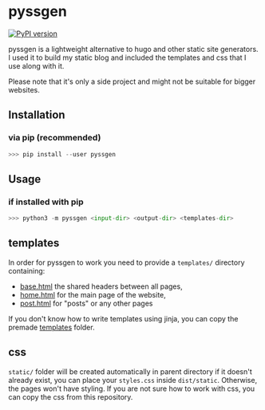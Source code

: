 # pyssgen

[![PyPI version](https://badge.fury.io/py/pyssgen.svg)](https://badge.fury.io/py/pyssgen)

pyssgen is a lightweight alternative to hugo and other static site generators.
I used it to build my static blog and included the templates and css that I use along with it.

Please note that it's only a side project and might not be suitable for bigger
websites.


## Installation

### via pip (recommended)

```python
>>> pip install --user pyssgen
```


## Usage

### if installed with pip

```python
>>> python3 -m pyssgen <input-dir> <output-dir> <templates-dir>
```

## templates

In order for pyssgen to work you need to provide a `templates/` directory containing:
* [base.html](https://github.com/ken-soares/pyssgen/blob/main/pyssgen/templates/base.html) the shared headers between all pages,
* [home.html](https://github.com/ken-soares/pyssgen/blob/main/pyssgen/templates/home.html) for the main page of the website,
* [post.html](https://github.com/ken-soares/pyssgen/blob/main/pyssgen/templates/post.html) for "posts" or any other pages

If you don't know how to write templates using jinja,
you can copy the premade [templates](https://github.com/ken-soares/pyssgen/tree/main/pyssgen/templates) folder.

## css
`static/` folder will be created automatically in parent directory if it doesn't already exist, you can place your `styles.css` inside `dist/static`. Otherwise, the pages won't have styling. If you are not sure how to work with css, you can copy the css from this repository.
